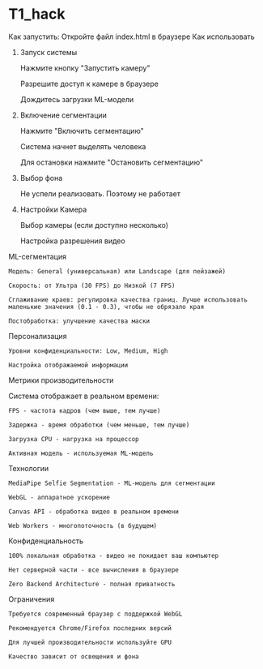 # T1_hack
Как запустить:
    Откройте файл index.html в браузере
Как использовать
1. Запуск системы

    Нажмите кнопку "Запустить камеру"

    Разрешите доступ к камере в браузере

    Дождитесь загрузки ML-модели

2. Включение сегментации

    Нажмите "Включить сегментацию"

    Система начнет выделять человека

    Для остановки нажмите "Остановить сегментацию"

3. Выбор фона

    Не успели реализовать. Поэтому не работает

4. Настройки
Камера

    Выбор камеры (если доступно несколько)

    Настройка разрешения видео

ML-сегментация

    Модель: General (универсальная) или Landscape (для пейзажей)

    Скорость: от Ультра (30 FPS) до Низкой (7 FPS)

    Сглаживание краев: регулировка качества границ. Лучше использовать маленькие значения (0.1 - 0.3), чтобы не обрязало края

    Постобработка: улучшение качества маски

Персонализация

    Уровни конфиденциальности: Low, Medium, High

    Настройка отображаемой информации

Метрики производительности

Система отображает в реальном времени:

    FPS - частота кадров (чем выше, тем лучше)

    Задержка - время обработки (чем меньше, тем лучше)

    Загрузка CPU - нагрузка на процессор

    Активная модель - используемая ML-модель

Технологии

    MediaPipe Selfie Segmentation - ML-модель для сегментации

    WebGL - аппаратное ускорение

    Canvas API - обработка видео в реальном времени

    Web Workers - многопоточность (в будущем)

Конфиденциальность

    100% локальная обработка - видео не покидает ваш компьютер

    Нет серверной части - все вычисления в браузере

    Zero Backend Architecture - полная приватность

Ограничения

    Требуется современный браузер с поддержкой WebGL

    Рекомендуется Chrome/Firefox последних версий

    Для лучшей производительности используйте GPU

    Качество зависит от освещения и фона
